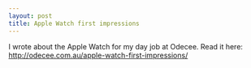 ```yaml
---
layout: post
title: Apple Watch first impressions
---
```


I wrote about the Apple Watch for my day job at Odecee.
Read it here: http://odecee.com.au/apple-watch-first-impressions/
